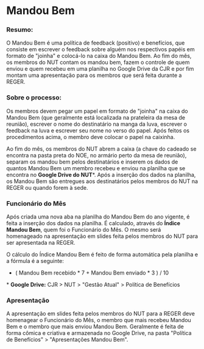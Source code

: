 # Mandou Bem

### Resumo:

O Mandou Bem é uma política de feedback (positivo) e benefícios, que consiste em escrever o feedback sobre alguém nos respectivos papéis em formato de "joinha" e colocá-lo na caixa do Mandou Bem. Ao fim do mês, os membros do NUT contam os mandou bem, fazem o controle de quem enviou e quem recebeu em uma planilha no Google Drive da CJR e por fim montam uma apresentação para os membros que será feita durante a REGER.

### Sobre o processo:

Os membros devem pegar um papel em formato de "joinha" na caixa do Mandou Bem (que geralmente está localizada na prateleira da mesa de reunião), escrever o nome do destinatário na manga da luva, escrever o feedback na luva e escrever seu nome no verso do papel. 
Após feitos os procedimentos acima, o membro deve colocar o papel na caixinha.

Ao fim do mês, os membros do NUT abrem a caixa (a chave do cadeado se encontra na pasta preta do NOE, no armário perto da mesa de reunião), separam os mandou bem pelos destinatários e inserem os dados de quantos Mandou Bem um membro recebeu e enviou na planilha que se encontra no **Google Drive do NUT**\*. Após a inserção dos dados na planilha, os Mandou Bem são entregues aos destinatários pelos membros do NUT na REGER ou quando forem à sede.

### Funcionário do Mês

Após criada uma nova aba na planilha do Mandou Bem do ano vigente, é feita a inserção dos dados na planilha. É calculado, através do **Índice Mandou Bem**, quem foi o Funcionário do Mês. O mesmo será homenageado na apresentação em slides feita pelos membros do NUT para ser apresentada na REGER.

O cálculo do Índice Mandou Bem é feito de forma automática pela planilha e a fórmula é a seguinte:

* ( Mandou Bem recebido \* 7 + Mandou Bem enviado \* 3 ) / 10

\* **Google Drive:** CJR > NUT > "Gestão Atual" > Política de Benefícios 

### Apresentação

A apresentação em slides feita pelos membros do NUT para a REGER deve homenagear o Funcionário do Mês, o membro que mais recebeu Mandou Bem e o membro que mais enviou Mandou Bem. Geralmente é feita de forma cômica e criativa e armazenada no Google Drive, na pasta "Política de Benefícios" > "Apresentações Mandou Bem".


